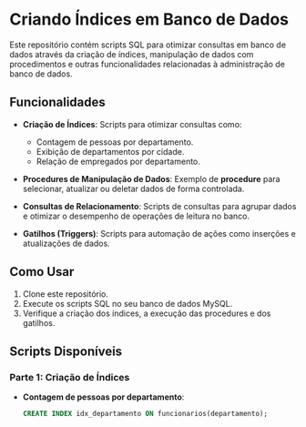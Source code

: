 # Criando Índices em Banco de Dados

Este repositório contém scripts SQL para otimizar consultas em banco de dados através da criação de índices, manipulação de dados com procedimentos e outras funcionalidades relacionadas à administração de banco de dados.

## Funcionalidades

- **Criação de Índices**: Scripts para otimizar consultas como:
  - Contagem de pessoas por departamento.
  - Exibição de departamentos por cidade.
  - Relação de empregados por departamento.

- **Procedures de Manipulação de Dados**: Exemplo de **procedure** para selecionar, atualizar ou deletar dados de forma controlada.

- **Consultas de Relacionamento**: Scripts de consultas para agrupar dados e otimizar o desempenho de operações de leitura no banco.

- **Gatilhos (Triggers)**: Scripts para automação de ações como inserções e atualizações de dados.

## Como Usar

1. Clone este repositório.
2. Execute os scripts SQL no seu banco de dados MySQL.
3. Verifique a criação dos índices, a execução das procedures e dos gatilhos.

## Scripts Disponíveis

### Parte 1: Criação de Índices

- **Contagem de pessoas por departamento**:
  ```sql
  CREATE INDEX idx_departamento ON funcionarios(departamento);
